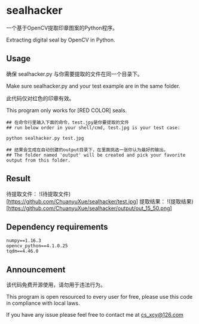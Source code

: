 # sealhacker
一个基于OpenCV提取印章图案的Python程序。

Extracting digital seal by OpenCV in Python.

## Usage
确保 sealhacker.py 与你需要提取的文件在同一个目录下。

Make sure sealhacker.py and your test example are in the same folder.

此代码仅对红色的印章有效。

This program only works for [RED COLOR] seals.
    
    ## 在命令行里输入下面的命令，test.jpy是你要提取的文件
    ## run below order in your shell/cmd, test.jpg is your test case:
    
    python sealhacker.py test.jpg
    
    ## 结果会生成在自动创建的output目录下，在里面挑选一张你认为最好的输出。
    ## The folder named 'output' will be created and pick your favorite output from this folder.

## Result

待提取文件：
!(待提取文件)[https://github.com/ChuanyuXue/sealhacker/test.jpg]
提取结果：
!(提取结果)[https://github.com/ChuanyuXue/sealhacker/output/out_15_50.png]

## Dependency requirements

    numpy==1.16.3
    opencv_python==4.1.0.25
    tqdm==4.46.0
    
## Announcement

该代码免费开源使用，请勿用于违法行为。

This program is open resourced to every user for free, please use this code in compliance with local laws.

If you have any issue please feel free to contact me at cs_xcy@126.com
